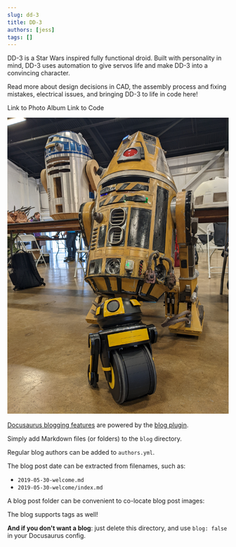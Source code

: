 ```yaml
---
slug: dd-3
title: DD-3
authors: [jess]
tags: []
---
```


DD-3 is a Star Wars inspired fully functional droid. Built with personality in mind, DD-3 uses automation to give servos life and make DD-3 into a convincing character. 

Read more about design decisions in CAD, the assembly process and fixing mistakes, electrical issues, and bringing DD-3 to life in code here!

Link to Photo Album
Link to Code

![](./banner.jpg)
<!--truncate-->

[Docusaurus blogging features](https://docusaurus.io/docs/blog) are powered by the [blog plugin](https://docusaurus.io/docs/api/plugins/@docusaurus/plugin-content-blog).

Simply add Markdown files (or folders) to the `blog` directory.

Regular blog authors can be added to `authors.yml`.

The blog post date can be extracted from filenames, such as:

- `2019-05-30-welcome.md`
- `2019-05-30-welcome/index.md`

A blog post folder can be convenient to co-locate blog post images:

The blog supports tags as well!

**And if you don't want a blog**: just delete this directory, and use `blog: false` in your Docusaurus config.
